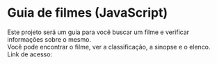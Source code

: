 # Guia de filmes (JavaScript)
Este projeto será um guia para você buscar um filme e verificar informações sobre o mesmo.<br>
Você pode encontrar o filme, ver a classificação, a sinopse e o elenco.<br>
Link de acesso: 
